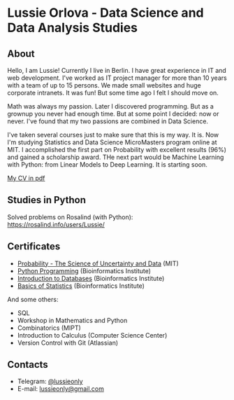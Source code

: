 # Lussie Orlova - Data Science and Data Analysis Studies

## About

Hello, I am Lussie! Currently I live in Berlin. I have great experience in IT and web development. I've worked as IT project manager for more than 10 years with a team of up to 15 persons. We made small websites and huge corporate intranets. It was fun! But some time ago I felt I should move on.

Math was always my passion. Later I discovered programming. But as a grownup you never had enough time. But at some point I decided: now or never. I've found that my two passions are combined in Data Science.

I've taken several courses just to make sure that this is my way. It is. Now I'm studying Statistics and Data Science MicroMasters program online at MIT. I accomplished the first part on Probability with excellent results (96%) and gained a scholarship award. THe next part would be Machine Learning with Python: from Linear Models to Deep Learning. It is starting soon.

[My CV in pdf](https://github.com/Lussie/data_analysis/blob/main/CV%20Liudmila%20Orlova%20Berlin.pdf)

## Studies in Python

Solved problems on Rosalind (with Python): https://rosalind.info/users/Lussie/

## Certificates

- [Probability - The Science of Uncertainty and Data](https://courses.edx.org/certificates/556f21d35fbf4405bcf8417e0591eee3) (MIT)
- [Python Programming](https://stepik.org/cert/289662) (Bioinformatics Institute)
- [Introduction to Databases](https://stepik.org/cert/306505) (Bioinformatics Institute)
- [Basics of Statistics](https://stepik.org/cert/345875) (Bioinformatics Institute)

And some others:
- SQL
- Workshop in Mathematics and Python
- Combinatorics (MIPT)
- Introduction to Calculus (Computer Science Center)
- Version Control with Git (Atlassian)

## Contacts

- Telegram: [@lussieonly](https://t.me/lussieonly)
- E-mail: lussieonly@gmail.com
